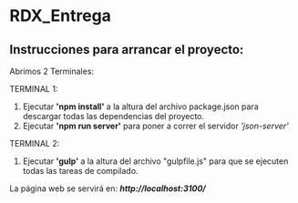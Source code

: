 # RDX_Entrega

## Instrucciones para arrancar el proyecto:

Abrimos 2 Terminales:

TERMINAL 1:
1) Ejecutar **'npm install'** a la altura del archivo package.json para descargar todas las dependencias del proyecto.
2) Ejecutar **'npm run server'** para poner a correr el servidor *'json-server'*

TERMINAL 2: 
1) Ejecutar **'gulp'** a la altura del archivo "gulpfile.js" para que se ejecuten todas las tareas de compilado.

La página web se servirá en: 
***http://localhost:3100/***
